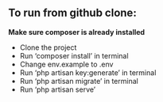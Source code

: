 ## To run from github clone:
**Make sure composer is already installed**
- Clone the project
- Run ‘composer install’ in terminal
- Change env.example to .env
- Run ‘php artisan key:generate’ in terminal
- Run ‘php artisan migrate’ in terminal
- Run ‘php artisan serve’
